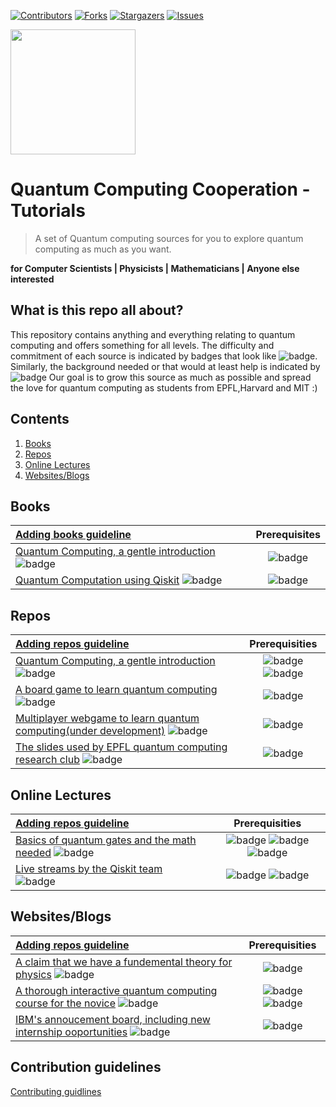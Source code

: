 [![Contributors][contributors-shield]][contributors-url]
[![Forks][forks-shield]][forks-url]
[![Stargazers][stars-shield]][stars-url]
[![Issues][issues-shield]][issues-url]



 <img src="src/logos/QCC.logo.png" align="middle" width="200"> 
                                    


# Quantum Computing Cooperation - Tutorials
> A set of Quantum computing sources for you to explore quantum computing as much as you want.

**for Computer Scientists | Physicists | Mathematicians | Anyone else interested**


## What is this repo all about?
This repository contains anything and everything relating to quantum computing and offers something for all levels. The difficulty and commitment of each source is indicated by badges that look like ![badge](https://img.shields.io/badge/20_Hours_-Difficult-black.svg). Similarly, the background needed or that would at least help is indicated by ![badge](https://img.shields.io/badge/Math101-gray.svg) Our goal is to grow this source as much as possible and spread the love for quantum computing as students from EPFL,Harvard and MIT :) 


## Contents
1. [Books](#books)
2. [Repos](#repos)
3. [Online Lectures](#onlineLectures)
4. [Websites/Blogs](#websites)



<a name="books"></a>
## Books

|  [Adding books guideline](#guide) |  Prerequisites |
| :---         |   :---: |
|   [Quantum Computing, a gentle introduction](http://mmrc.amss.cas.cn/tlb/201702/W020170224608150244118.pdf) ![badge](https://img.shields.io/badge/6_Hours_-Beginner-green.svg) | ![badge](https://img.shields.io/badge/LinearAlgebra-gray.svg)  |
|  [Quantum Computation using Qiskit](https://qiskit.org/textbook/preface.html) ![badge](https://img.shields.io/badge/4_Hours_-Beginner-green.svg)  |  ![badge](https://img.shields.io/badge/LinearAlgebra-gray.svg)    |

<a name="repos"></a>
## Repos
| [Adding repos guideline](#guide) | Prerequisities |
| :---         |    :---: |
| [Quantum Computing, a gentle introduction](https://github.com/qosf/qml-mooc) ![badge](https://img.shields.io/badge/3_Hours_-Intermediate-red.svg)| ![badge](https://img.shields.io/badge/LinearAlgebra-gray.svg) ![badge](https://img.shields.io/badge/MachineLearning-gray.svg)| 
| [A board game to learn quantum computing](https://github.com/Entanglion/entanglion) ![badge](https://img.shields.io/badge/2_Hours_-Beginner-green.svg)| ![badge](https://img.shields.io/badge/PopularScienceLevelQuantumComputing-gray.svg) |
| [Multiplayer webgame to learn quantum computing(under development)](https://github.com/epfl-qca/entanglion) ![badge](https://img.shields.io/badge/2_Hours_-Beginner-green.svg)| ![badge](https://img.shields.io/badge/PopularScienceLevelQuantumComputing-gray.svg) |
| [The slides used by EPFL quantum computing research club](https://drive.google.com/open?id=1jlWLwve9aKnMeIsnT5OoHkDYUY7DM6Oh) ![badge](https://img.shields.io/badge/2_Hours_-AllLevels-gray.svg)| ![badge](https://img.shields.io/badge/Love_for_quantum-gray.svg) |




<a name="onlineLectures"></a>
## Online Lectures
| [Adding repos guideline](#guide) | Prerequisities |
| :---         |    :---: |
| [Basics of quantum gates and the math needed](https://github.com/qosf/qml-mooc) ![badge](https://img.shields.io/badge/3_Hours_-Beginner-green.svg)| ![badge](https://img.shields.io/badge/LinearAlgebra-gray.svg) ![badge](https://img.shields.io/badge/BooleanLogic-gray.svg) ![badge](https://img.shields.io/badge/ClassicalLogicGates-gray.svg)  |
| [Live streams by the Qiskit team](https://github.com/qosf/qml-mooc) ![badge](https://img.shields.io/badge/2_Hours_-Intermediate-red.svg)| ![badge](https://img.shields.io/badge/LinearAlgebra-gray.svg) ![badge](https://img.shields.io/badge/Familiarity_with_quantum_programming-gray.svg)  |



<a name="websites"></a>
## Websites/Blogs 
| [Adding repos guideline](#guide) | Prerequisities |
| :---         |    :---: |
| [A claim that we have a fundemental theory for physics](https://writings.stephenwolfram.com/2020/04/finally-we-may-have-a-path-to-the-fundamental-theory-of-physics-and-its-beautiful/) ![badge](https://img.shields.io/badge/3_Hours_-Beginner-green.svg)| ![badge](https://img.shields.io/badge/A_taste_for_physics-yellow.svg) |
| [A thorough interactive quantum computing course for the novice](https://quantum.country/qcvc) ![badge](https://img.shields.io/badge/3_Hours_-Beginner-green.svg)| ![badge](https://img.shields.io/badge/Linear_algebra-gray.svg) ![badge](https://img.shields.io/badge/Complex_numbers-gray.svg) | 
| [IBM's annoucement board, including new internship ooportunities](https://www.ibm.com/blogs/research/category/quantcomp/) ![badge](https://img.shields.io/badge/Weekly_read-Anyone-orange.svg)| ![badge](https://img.shields.io/badge/An_interest_for_quantum-gray.svg) |












<a name="guide"></a>
## Contribution guidelines
[Contributing guidlines](https://github.com/Quantum-Computing-Cooperation/Tutorials/blob/master/CONTRIBUTING.md)






<!-- MARKDOWN LINKS & IMAGES -->
<!-- https://www.markdownguide.org/basic-syntax/#reference-style-links -->
[contributors-shield]: https://img.shields.io/github/contributors/Quantum-Computing-Cooperation/Tutorials.svg?style=flat-square
[contributors-url]: https://github.com/Quantum-Computing-Cooperation/Tutorials/graphs/contributors
[forks-shield]: https://img.shields.io/github/forks/Quantum-Computing-Cooperation/Tutorials.svg?style=flat-square
[forks-url]: https://github.com/Quantum-Computing-Cooperation/Tutorials/network/members
[issues-shield]: https://img.shields.io/github/issues/Quantum-Computing-Cooperation/Tutorials.svg?style=flat-square
[stars-shield]: https://img.shields.io/github/stars/Quantum-Computing-Cooperation/Tutorials.svg?style=flat-square
[stars-url]: https://github.com/Quantum-Computing-Cooperation/Tutorials/stargazers
[issues-url]: https://github.com/Quantum-Computing-Cooperation/Tutorials/issues
[license-shield]: https://img.shields.io/github/license/Quantum-Computing-Cooperation/Tutorials.svg?style=flat-square
[licence-url]: https://github.com/Quantum-Computing-Cooperation/Tutorials/blob/master/LICENSE

